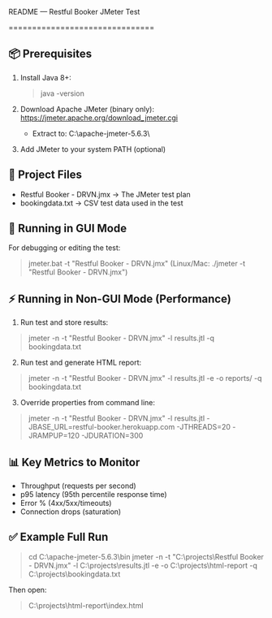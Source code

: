 README — Restful Booker JMeter Test

===============================

📦 Prerequisites
----------------
1. Install Java 8+:
   > java -version

2. Download Apache JMeter (binary only):
   https://jmeter.apache.org/download_jmeter.cgi
   - Extract to: C:\apache-jmeter-5.6.3\

3. Add JMeter to your system PATH (optional)

🧪 Project Files
----------------
- Restful Booker - DRVN.jmx → The JMeter test plan
- bookingdata.txt → CSV test data used in the test

🚀 Running in GUI Mode
----------------------
For debugging or editing the test:
> jmeter.bat -t "Restful Booker - DRVN.jmx"
(Linux/Mac: ./jmeter -t "Restful Booker - DRVN.jmx")

⚡ Running in Non-GUI Mode (Performance)
---------------------------------------
1. Run test and store results:
> jmeter -n -t "Restful Booker - DRVN.jmx" -l results.jtl -q bookingdata.txt

2. Run test and generate HTML report:
> jmeter -n -t "Restful Booker - DRVN.jmx" -l results.jtl -e -o reports/ -q bookingdata.txt

3. Override properties from command line:
> jmeter -n -t "Restful Booker - DRVN.jmx" -l results.jtl -JBASE_URL=restful-booker.herokuapp.com -JTHREADS=20 -JRAMPUP=120 -JDURATION=300

📊 Key Metrics to Monitor
-------------------------
- Throughput (requests per second)
- p95 latency (95th percentile response time)
- Error % (4xx/5xx/timeouts)
- Connection drops (saturation)

✅ Example Full Run
-------------------
> cd C:\apache-jmeter-5.6.3\bin
> jmeter -n -t "C:\projects\Restful Booker - DRVN.jmx" -l C:\projects\results.jtl -e -o C:\projects\html-report -q C:\projects\bookingdata.txt

Then open:
> C:\projects\html-report\index.html